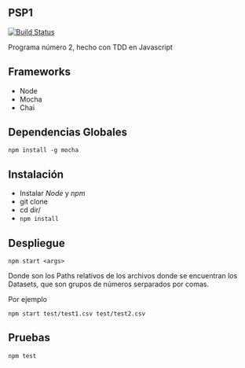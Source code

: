 PSP1
--------
[![Build Status](https://travis-ci.org/mgochoa/PruebasPSP.svg?branch=master)](https://travis-ci.org/mgochoa/PruebasPSP)

Programa número 2, hecho con TDD en Javascript

Frameworks
---------------
- Node
- Mocha
- Chai

Dependencias Globales
------
 `npm install -g mocha `


Instalación
--------
- Instalar _Node_ y _npm_
- git clone
- cd dir/
- `npm install`



Despliegue
----
`npm start <args>`

Donde _<args>_ son los Paths relativos de los archivos donde se encuentran los Datasets, que son grupos de números serparados por comas.

Por ejemplo

`npm start test/test1.csv test/test2.csv`

Pruebas
------
`npm test`
